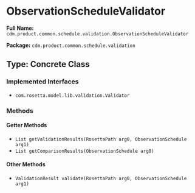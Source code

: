 # ObservationScheduleValidator

**Full Name:** `cdm.product.common.schedule.validation.ObservationScheduleValidator`

**Package:** `cdm.product.common.schedule.validation`

## Type: Concrete Class

### Implemented Interfaces

- `com.rosetta.model.lib.validation.Validator`

### Methods

#### Getter Methods

- `List getValidationResults(RosettaPath arg0, ObservationSchedule arg1)`
- `List getComparisonResults(ObservationSchedule arg0)`

#### Other Methods

- `ValidationResult validate(RosettaPath arg0, ObservationSchedule arg1)`

